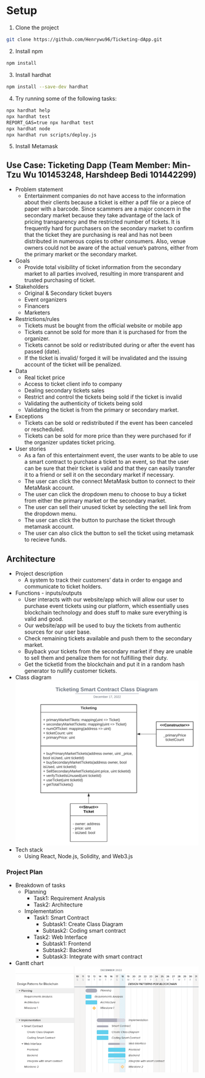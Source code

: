 # Setup

1. Clone the project

```bash
git clone https://github.com/Henrywu96/Ticketing-dApp.git
```

2. Install npm

```bash
npm install
```

3. Install hardhat

```bash
npm install --save-dev hardhat
```

4. Try running some of the following tasks:

```shell
npx hardhat help
npx hardhat test
REPORT_GAS=true npx hardhat test
npx hardhat node
npx hardhat run scripts/deploy.js
```

5. Install Metamask


## Use Case: Ticketing Dapp (Team Member: Min-Tzu Wu 101453248, Harshdeep Bedi 101442299)

- Problem statement
  - Entertainment companies do not have access to the information about their clients because a ticket is either a pdf file or a piece of paper with a barcode. Since scammers are a major concern in the secondary market because they take advantage of the lack of pricing transparency and the restricted number of tickets. It is frequently hard for purchasers on the secondary market to confirm that the ticket they are purchasing is real and has not been distributed in numerous copies to other consumers. Also, venue owners could not be aware of the actual venue’s patrons, either from the primary market or the secondary market.
- Goals
  - Provide total visibility of ticket information from the secondary market to all parties involved, resulting in more transparent and trusted purchasing of ticket.
- Stakeholders
  - Original & Secondary ticket buyers
  - Event organizers
  - Financers
  - Marketers
- Restrictions/rules
  - Tickets must be bought from the official website or mobile app
  - Tickets cannot be sold for more than it is purchased for from the organizer.
  - Tickets cannot be sold or redistributed during or after the event has passed (date).
  - If the ticket is invalid/ forged it will be invalidated and the issuing account of the ticket will be penalized.
- Data
  - Real ticket price
  - Access to ticket client info to company
  - Dealing secondary tickets sales
  - Restrict and control the tickets being sold if the ticket is invalid
  - Validating the authenticity of tickets being sold
  - Validating the ticket is from the primary or secondary market.
- Exceptions
  - Tickets can be sold or redistributed if the event has been canceled or rescheduled.
  - Tickets can be sold for more price than they were purchased for if the organizer updates ticket pricing.
- User stories
  - As a fan of this entertainment event, the user wants to be able to use a smart contract to purchase a ticket to an event, so that the user can be sure that their ticket is valid and that they can easily transfer it to a friend or sell it on the secondary market if necessary.
  - The user can click the connect MetaMask button to connect to their MetaMask account.
  - The user can click the dropdown menu to choose to buy a ticket from either the primary market or the secondary market.
  - The user can sell their unused ticket by selecting the sell link from the dropdown menu.
  - The user can click the button to purchase the ticket through metamask account.
  - The user can also click the button to sell the ticket using metamask to recieve funds.

## Architecture

- Project description
  - A system to track their customers’ data in order to engage and communicate to ticket holders.
- Functions - inputs/outputs
  - User interacts with our website/app which will allow our user to purchase event tickets using our platform, which essentially uses blockchain technology and does stuff to make sure everything is valid and good.
  - Our website/app will be used to buy the tickets from authentic sources for our user base.
  - Check remaining tickets available and push them to the secondary market.
  - Buyback your tickets from the secondary market if they are unable to sell them and penalize them for not fulfilling their duty.
  - Get the ticketId from the blockchain and put it in a random hash generator to nullify customer tickets.
- Class diagram
  ![Alt text](docs/images/Class_Diagram.png)
- Tech stack
  - Using React, Node.js, Solidity, and Web3.js

### Project Plan

- Breakdown of tasks
  - Planning
    - Task1: Requirement Analysis
    - Task2: Architecture
  - Implementation
    - Task1: Smart Contract
      - Subtask1: Create Class Diagram
      - Subtask2: Coding smart contract
    - Task2: Web Interface
      - Subtask1: Frontend
      - Subtask2: Backend
      - Subtask3: Integrate with smart contract
- Gantt chart
![Alt text](docs/images/Gantt_chart.png)
